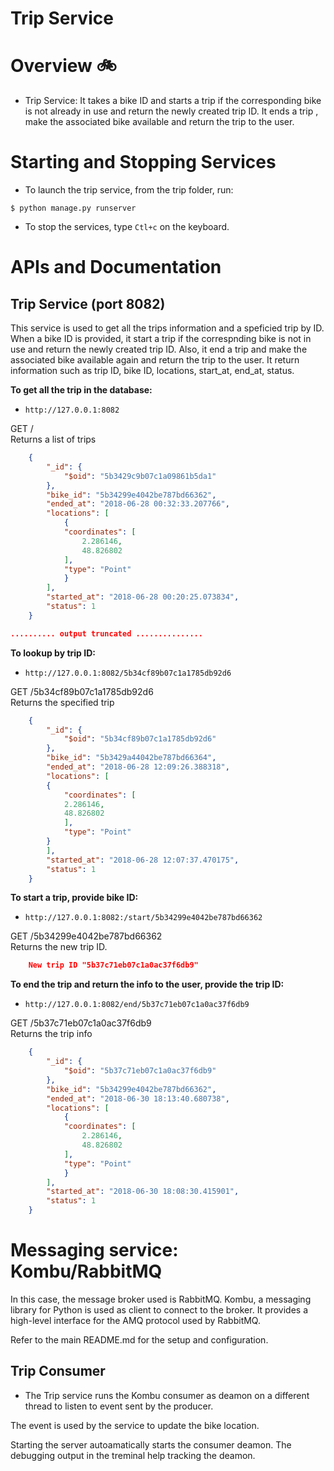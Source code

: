 # Trip Service

Overview :bike:
========

* Trip Service: It takes a bike ID and starts a trip if the corresponding bike is not already in use and return the newly created trip ID. It ends a trip , make the associated bike available and return the trip to the user.




Starting and Stopping Services
==============================

* To launch the trip service, from the trip folder, run:
```
$ python manage.py runserver
```

* To stop the services, type `Ctl+c` on the keyboard.




APIs and Documentation
======================

## Trip Service (port 8082)

This service is used to get all the trips information and a speficied trip by ID. When a bike ID is provided, it start a trip if the correspnding bike is not in use and return the newly created trip ID.
Also, it end a trip and make the associated bike available again and return the trip to the user. It return information such as trip ID, bike ID, locations, start_at, end_at, status.


**To get all the trip in the database:**  
* `http://127.0.0.1:8082`  

GET /  
Returns a list of trips  

```json
    {
        "_id": {
            "$oid": "5b3429c9b07c1a09861b5da1"
        }, 
        "bike_id": "5b34299e4042be787bd66362", 
        "ended_at": "2018-06-28 00:32:33.207766", 
        "locations": [
            {
            "coordinates": [
                2.286146, 
                48.826802
            ], 
            "type": "Point"
            }
        ], 
        "started_at": "2018-06-28 00:20:25.073834", 
        "status": 1
    } 

.......... output truncated ...............
```


**To lookup by trip ID:**
* `http://127.0.0.1:8082/5b34cf89b07c1a1785db92d6`

GET /5b34cf89b07c1a1785db92d6  
Returns the specified trip  

```json
    {
        "_id": {
            "$oid": "5b34cf89b07c1a1785db92d6"
        }, 
        "bike_id": "5b3429a44042be787bd66364", 
        "ended_at": "2018-06-28 12:09:26.388318", 
        "locations": [
        {
            "coordinates": [
            2.286146, 
            48.826802
            ], 
            "type": "Point"
        }
        ], 
        "started_at": "2018-06-28 12:07:37.470175", 
        "status": 1
    }
```

**To start a trip, provide bike ID:**  
* `http://127.0.0.1:8082:/start/5b34299e4042be787bd66362`  

GET /5b34299e4042be787bd66362  
Returns the new trip ID.  

```json
    New trip ID	"5b37c71eb07c1a0ac37f6db9"
```

**To end the trip and return the info to the user, provide the trip ID:**  
* `http://127.0.0.1:8082/end/5b37c71eb07c1a0ac37f6db9`  

GET /5b37c71eb07c1a0ac37f6db9  
Returns the trip info  

```json
    {
        "_id": {
            "$oid": "5b37c71eb07c1a0ac37f6db9"
        }, 
        "bike_id": "5b34299e4042be787bd66362", 
        "ended_at": "2018-06-30 18:13:40.680738", 
        "locations": [
            {
            "coordinates": [
                2.286146, 
                48.826802
            ], 
            "type": "Point"
            }
        ], 
        "started_at": "2018-06-30 18:08:30.415901", 
        "status": 1
    }
```



Messaging service: Kombu/RabbitMQ
=================================
In this case, the message broker used is RabbitMQ. Kombu, a messaging library for Python is used as client to connect to the broker. It provides a high-level interface for the AMQ protocol used by RabbitMQ.  

Refer to the main README.md for the setup and configuration.  


## Trip Consumer
* The Trip service runs the Kombu consumer as deamon on a different thread to listen to event sent by the producer.  


The event is used by the service to update the bike location.  

Starting the server autoamatically starts the consumer deamon. The debugging output in the treminal help tracking the deamon.